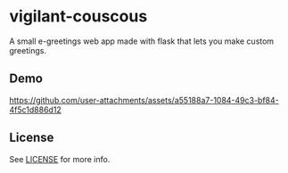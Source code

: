 # vigilant-couscous

A small e-greetings web app made with flask that lets you make custom greetings.

## Demo

https://github.com/user-attachments/assets/a55188a7-1084-49c3-bf84-4f5c1d886d12

## License

See [LICENSE](LICENSE) for more info.



